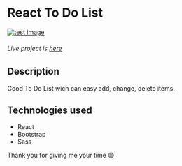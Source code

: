 # React To Do List
[![test image](https://github.com/Kepitss/ReactToDoList/blob/main/react-todo-list.png?raw=true)](https://amazing-darwin-e971f7.netlify.app/) 
###### Live project is [here](https://amazing-to-do-list.netlify.app/)

## Description
Good To Do List wich can easy add, change, delete items.

## Technologies used
- React
- Bootstrap
- Sass

Thank you for giving me your time :smile:

